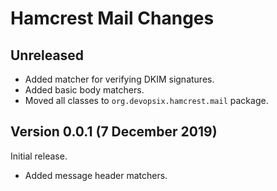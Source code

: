 # Hamcrest Mail Changes

## Unreleased

* Added matcher for verifying DKIM signatures.
* Added basic body matchers.
* Moved all classes to `org.devopsix.hamcrest.mail` package.

## Version 0.0.1 (7 December 2019)

Initial release.

* Added message header matchers.
